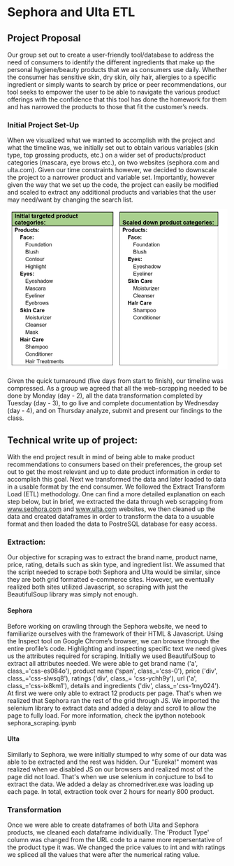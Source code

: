 # Sephora and Ulta ETL

## Project Proposal

Our group set out to create a user-friendly tool/database to address the need of consumers to identify the different ingredients that make up the personal hygiene/beauty products that we as consumers use daily. Whether the consumer has sensitive skin, dry skin, oily hair, allergies to a specific ingredient or simply wants to search by price or peer recommendations, our tool seeks to empower the user to be able to navigate the various product offerings with the confidence that this tool has done the homework for them and has narrowed the products to those that fit the customer’s needs.

### Initial Project Set-Up

When we visualized what we wanted to accomplish with the project and what the timeline was, we initially set out to obtain various variables (skin type, top grossing products, etc.) on a wider set of products/product categories (mascara, eye brows etc.), on two websites (sephora.com and ulta.com). Given our time constraints however, we decided to downscale the project to a narrower product and variable set. Importantly, however given the way that we set up the code, the project can easily be modified and scaled to extract any additional products and variables that the user may need/want by
changing the search list.

![image1](https://github.com/nawdah/cosmetics-proj/blob/master/pictures/schema1.PNG)

Given the quick turnaround (five days from start to finish), our timeline was compressed. As a group we agreed that all the web-scrapping needed to be done by Monday (day - 2), all the data transformation completed by Tuesday (day - 3), to go live and complete documentation by Wednesday (day - 4), and on Thursday analyze, submit and present our findings to the class.

## Technical write up of project:

With the end project result in mind of being able to make product recommendations to consumers based on their preferences, the group set out to get the most relevant and up to date product information in order to accomplish this goal. Next we transformed the data and later loaded to data in a usable format by the end consumer. We followed the Extract Transform Load (ETL) methodology. One can find a more detailed explanation on each step below, but in brief, we extracted the data through web scrapping from www.sephora.com and www.ulta.com websites, we then cleaned up the data and created dataframes in order to transform the data to a usuable format and then loaded the data to PostreSQL database for easy access.  

### Extraction:

Our objective for scraping was to extract the brand name, product name, price, rating, details such as skin type, and ingredient list. We assumed that the script needed to scrape both Sephora and Ulta would be similar, since they are both grid formatted e-commerce sites. However, we eventually realized both sites utilized Javascript, so scraping with just the BeautifulSoup library was simply not enough. 

#### Sephora

Before working on crawling through the Sephora website, we need to familiarize ourselves with the framework of their HTML & Javascript. Using the Inspect tool on Google Chrome’s browser, we can browse through the entire profile’s code. Highlighting and inspecting specific text we need gives us the attributes required for scraping. Initially we used BeautifulSoup to extract all attributes needed. We were able to get brand name ('a', class_='css-es084o'), product name ('span', class_='css-0'), price ('div', class_='css-slwsq8'), ratings ('div', class_= 'css-ychh9y'), url ('a', class_='css-ix8km1'), details and ingredients ('div', class_='css-1rny024'). At first we were only able to extract 12 products per page. That's when we realized that Sephora ran the rest of the grid through JS. We imported the selenium library to extract data and added a delay and scroll to allow the page to fully load. For more information, check the ipython notebook sephora_scraping.ipynb

#### Ulta

Similarly to Sephora, we were initially stumped to why some of our data was able to be extracted and the rest was hidden. Our "Eureka!" moment was realized when we disabled JS on our browsers and realized most of the page did not load. That's when we use selenium in conjucture to bs4 to extract the data. We added a delay as chromedriver.exe was loading up each page. In total, extraction took over 2 hours for nearly 800 product. 

### Transformation

Once we were able to create dataframes of both Ulta and Sephora products, we cleaned each dataframe individually. The 'Product Type' column was changed from the URL code to a name more repersentative of the product type it was. We changed the price values to int and with ratings we spliced all the values that were after the numerical rating value. 



